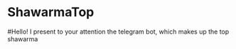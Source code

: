 # ShawarmaTop
#Hello! I present to your attention the telegram bot, which makes up the top shawarma
